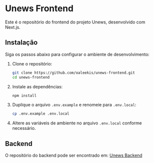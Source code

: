 # Unews Frontend

Este é o repositório do frontend do projeto Unews, desenvolvido com Next.js.

## Instalação

Siga os passos abaixo para configurar o ambiente de desenvolvimento:

1. Clone o repositório:
    ```bash
    git clone https://github.com/oaleekis/unews-frontend.git
    cd unews-frontend
    ```

2. Instale as dependências:
    ```bash
    npm install
    ```

3. Duplique o arquivo `.env.example` e renomeie para `.env.local`:
    ```bash
    cp .env.example .env.local
    ```

4. Altere as variáveis de ambiente no arquivo `.env.local` conforme necessário.

## Backend

O repositório do backend pode ser encontrado em: [Unews Backend](https://github.com/oaleekis/unews-backend)
